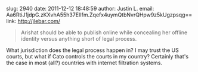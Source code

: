 slug:    2940
date:    2011-12-12 18:48:59
author:  Justin L.
email:   Aa6RtiJ1jdpG.zKXvhA55h37EIIfm.Zqefx4uymQtbNvrQHpw9z5kUgzpsqg==
link:     http://jlebar.com/

<blockquote>Arishat should be able to publish online while concealing
her offline identity versus anything short of legal
process.</blockquote>

What jurisdiction does the legal process happen in?  I may trust the
US courts, but what if Cato controls the courts in my country?
Certainly that's the case in most (all?) countries with internet
filtration systems.
